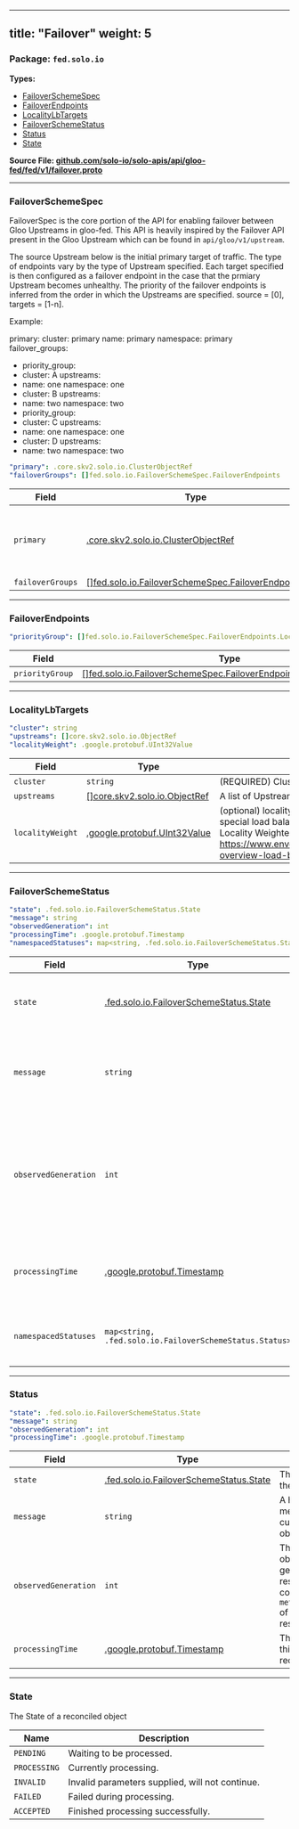 
---
title: "Failover"
weight: 5
---

<!-- Code generated by solo-kit. DO NOT EDIT. -->


### Package: `fed.solo.io` 
**Types:**


- [FailoverSchemeSpec](#failoverschemespec)
- [FailoverEndpoints](#failoverendpoints)
- [LocalityLbTargets](#localitylbtargets)
- [FailoverSchemeStatus](#failoverschemestatus)
- [Status](#status)
- [State](#state)
  



**Source File: [github.com/solo-io/solo-apis/api/gloo-fed/fed/v1/failover.proto](https://github.com/solo-io/solo-apis/blob/main/api/gloo-fed/fed/v1/failover.proto)**





---
### FailoverSchemeSpec

 
FailoverSpec is the core portion of the API for enabling failover between Gloo Upstreams in gloo-fed.
This API is heavily inspired by the Failover API present in the Gloo Upstream which can be found in
`api/gloo/v1/upstream`.

The source Upstream below is the initial primary target of traffic. The type of endpoints vary by the type
of Upstream specified. Each target specified is then configured as a failover endpoint in the case that
the prmiary Upstream becomes unhealthy. The priority of the failover endpoints is inferred from the
order in which the Upstreams are specified. source = [0], targets = [1-n].

Example:

primary:
cluster: primary
name: primary
namespace: primary
failover_groups:
- priority_group:
- cluster: A
upstreams:
- name: one
namespace: one
- cluster: B
upstreams:
- name: two
namespace: two
- priority_group:
- cluster: C
upstreams:
- name: one
namespace: one
- cluster: D
upstreams:
- name: two
namespace: two

```yaml
"primary": .core.skv2.solo.io.ClusterObjectRef
"failoverGroups": []fed.solo.io.FailoverSchemeSpec.FailoverEndpoints

```

| Field | Type | Description |
| ----- | ---- | ----------- | 
| `primary` | [.core.skv2.solo.io.ClusterObjectRef](../../../../../../skv2/api/core/v1/core.proto.sk/#clusterobjectref) | The upstream which will be configured for failover. |
| `failoverGroups` | [[]fed.solo.io.FailoverSchemeSpec.FailoverEndpoints](../failover.proto.sk/#failoverendpoints) |  |




---
### FailoverEndpoints



```yaml
"priorityGroup": []fed.solo.io.FailoverSchemeSpec.FailoverEndpoints.LocalityLbTargets

```

| Field | Type | Description |
| ----- | ---- | ----------- | 
| `priorityGroup` | [[]fed.solo.io.FailoverSchemeSpec.FailoverEndpoints.LocalityLbTargets](../failover.proto.sk/#localitylbtargets) |  |




---
### LocalityLbTargets



```yaml
"cluster": string
"upstreams": []core.skv2.solo.io.ObjectRef
"localityWeight": .google.protobuf.UInt32Value

```

| Field | Type | Description |
| ----- | ---- | ----------- | 
| `cluster` | `string` | (REQUIRED) Cluster on which the endpoints for this Group can be found. |
| `upstreams` | [[]core.skv2.solo.io.ObjectRef](../../../../../../skv2/api/core/v1/core.proto.sk/#objectref) | A list of Upstream targets, each of these targets must exist on the cluster specified in this message. |
| `localityWeight` | [.google.protobuf.UInt32Value](https://developers.google.com/protocol-buffers/docs/reference/csharp/class/google/protobuf/well-known-types/u-int-32-value) | (optional) locality load balancing weight assigned to the specified upstreams. Locality load balancing will add a special load balancing weight among all targets within a given priority, who are located in the zame zone. See envoy Locality Weighted Load Balancing for more information: https://www.envoyproxy.io/docs/envoy/v1.14.1/intro/arch_overview/upstream/load_balancing/locality_weight#arch-overview-load-balancing-locality-weighted-lb. |




---
### FailoverSchemeStatus



```yaml
"state": .fed.solo.io.FailoverSchemeStatus.State
"message": string
"observedGeneration": int
"processingTime": .google.protobuf.Timestamp
"namespacedStatuses": map<string, .fed.solo.io.FailoverSchemeStatus.Status>

```

| Field | Type | Description |
| ----- | ---- | ----------- | 
| `state` | [.fed.solo.io.FailoverSchemeStatus.State](../failover.proto.sk/#state) | The current state of the resource. Deprecated: use namespacedStatuses instead. |
| `message` | `string` | A human readable message about the current state of the object. Deprecated: use namespacedStatuses instead. |
| `observedGeneration` | `int` | The most recently observed generation of the resource. This value corresponds to the `metadata.generation` of a kubernetes resource. Deprecated: use namespacedStatuses instead. |
| `processingTime` | [.google.protobuf.Timestamp](https://developers.google.com/protocol-buffers/docs/reference/csharp/class/google/protobuf/well-known-types/timestamp) | The time at which this status was recorded. Deprecated: use namespacedStatuses instead. |
| `namespacedStatuses` | `map<string, .fed.solo.io.FailoverSchemeStatus.Status>` | Map of gloo fed controller namespace to FailoverScheme status. |




---
### Status



```yaml
"state": .fed.solo.io.FailoverSchemeStatus.State
"message": string
"observedGeneration": int
"processingTime": .google.protobuf.Timestamp

```

| Field | Type | Description |
| ----- | ---- | ----------- | 
| `state` | [.fed.solo.io.FailoverSchemeStatus.State](../failover.proto.sk/#state) | The current state of the resource. |
| `message` | `string` | A human readable message about the current state of the object. |
| `observedGeneration` | `int` | The most recently observed generation of the resource. This value corresponds to the `metadata.generation` of a kubernetes resource. |
| `processingTime` | [.google.protobuf.Timestamp](https://developers.google.com/protocol-buffers/docs/reference/csharp/class/google/protobuf/well-known-types/timestamp) | The time at which this status was recorded. |




---
### State

 
The State of a reconciled object

| Name | Description |
| ----- | ----------- | 
| `PENDING` | Waiting to be processed. |
| `PROCESSING` | Currently processing. |
| `INVALID` | Invalid parameters supplied, will not continue. |
| `FAILED` | Failed during processing. |
| `ACCEPTED` | Finished processing successfully. |





<!-- Start of HubSpot Embed Code -->
<script type="text/javascript" id="hs-script-loader" async defer src="//js.hs-scripts.com/5130874.js"></script>
<!-- End of HubSpot Embed Code -->
